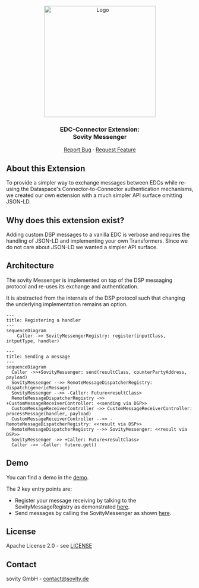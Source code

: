 <!-- PROJECT LOGO -->
<br />
<div align="center">
  <a href="https://github.com/sovity/edc-extensions">
    <img src="https://raw.githubusercontent.com/sovity/edc-ui/main/src/assets/images/sovity_logo.svg" alt="Logo" width="300">
  </a>

<h3 align="center">EDC-Connector Extension:<br />Sovity Messenger</h3>

  <p align="center">
    <a href="https://github.com/sovity/edc-extensions/issues/new?template=bug_report.md">Report Bug</a>
    ·
    <a href="https://github.com/sovity/edc-extensions/issues/new?template=feature_request.md">Request Feature</a>
  </p>
</div>


## About this Extension

To provide a simpler way to exchange messages between EDCs while re-using the Dataspace's Connector-to-Connector authentication mechanisms, we created our own extension with a much simpler API surface omitting JSON-LD.

## Why does this extension exist?

Adding custom DSP messages to a vanilla EDC is verbose and requires the handling of JSON-LD and implementing your own Transformers. Since we do not care about JSON-LD we wanted a simpler API surface.

## Architecture

The sovity Messenger is implemented on top of the DSP messaging protocol and re-uses its exchange and authentication.

It is abstracted from the internals of the DSP protocol such that changing the underlying implementation remains an option.


```mermaid
---
title: Registering a handler
---
sequenceDiagram
    Caller ->> SovityMessengerRegistry: register(inputClass, intputType, handler)
```

```mermaid
---
title: Sending a message
---
sequenceDiagram
  Caller ->>+SovityMessenger: send(resultClass, counterPartyAddress, payload)
  SovityMessenger -->> RemoteMessageDispatcherRegistry: dispatch(genericMessage)
  SovityMessenger -->> -Caller: Future<resultClass>
  RemoteMessageDispatcherRegistry ->> +CustomMessageReceiverController: <<sending via DSP>>
  CustomMessageReceiverController ->> CustomMessageReceiverController: processMessage(handler, payload)
  CustomMessageReceiverController -->> -RemoteMessageDispatcherRegistry: <<result via DSP>>
  RemoteMessageDispatcherRegistry -->> SovityMessenger: <<result via DSP>>
  SovityMessenger ->> +Caller: Future<resultClass>
  Caller ->> -Caller: future.get()
```

## Demo

You can find a demo in the [demo](src/test/java/de/sovity/edc/extension/messenger/demo).

The 2 key entry points are:

- Register your message receiving by talking to the SovityMessageRegistry as demonstrated [here](src/test/java/de/sovity/edc/extension/messenger/demo/SovityMessengerDemo.java).
- Send messages by calling the SovityMessenger as shown [here](src/test/java/de/sovity/edc/extension/messenger/demo/SovityMessengerDemoTest.java).

## License

Apache License 2.0 - see [LICENSE](../../LICENSE)

## Contact

sovity GmbH - contact@sovity.de
